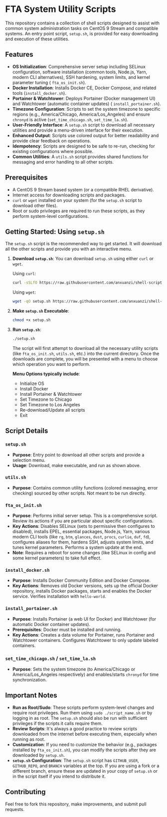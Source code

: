 # FTA System Utility Scripts

This repository contains a collection of shell scripts designed to assist with common system administration tasks on
CentOS 9 Stream and compatible systems. An entry point script, `setup.sh`, is provided for easy downloading and
execution of these utilities.

## Features

* **OS Initialization**: Comprehensive server setup including SELinux configuration, software installation (common
  tools, Node.js, Yarn, modern CLI alternatives), SSH hardening, system limits, and kernel parameter tuning (
  `fta_os_init.sh`).
* **Docker Installation**: Installs Docker CE, Docker Compose, and related tools (`install_docker.sh`).
* **Portainer & Watchtower**: Deploys Portainer (Docker management UI) and Watchtower (automatic container updates) (
  `install_portainer.sh`).
* **Timezone Configuration**: Scripts to set the system timezone to specific regions (e.g., America/Chicago,
  America/Los_Angeles) and ensure `chronyd` is active (`set_time_chicago.sh`, `set_time_la.sh`).
* **User-Friendly Interface**: A `setup.sh` script to download all necessary utilities and provide a menu-driven
  interface for their execution.
* **Enhanced Output**: Scripts use colored output for better readability and provide clear feedback on operations.
* **Idempotency**: Scripts are designed to be safe to re-run, checking for existing configurations where possible.
* **Common Utilities**: A `utils.sh` script provides shared functions for messaging and error handling to all other
  scripts.

## Prerequisites

* A CentOS 9 Stream based system (or a compatible RHEL derivative).
* Internet access for downloading scripts and packages.
* `curl` or `wget` installed on your system (for the `setup.sh` script to download other files).
* Root or sudo privileges are required to run these scripts, as they perform system-level configurations.

## Getting Started: Using `setup.sh`

The `setup.sh` script is the recommended way to get started. It will download all the other scripts and provide you with
an interactive menu.

1. **Download `setup.sh`**:
   You can download `setup.sh` using either `curl` or `wget`.

   Using `curl`:
   ```bash
   curl -sSLfO https://raw.githubusercontent.com/anxuanzi/shell-scripts/main/setup.sh
   ```

   Using `wget`:
   ```bash
   wget -qO setup.sh https://raw.githubusercontent.com/anxuanzi/shell-scripts/main/setup.sh
   ```

2. **Make `setup.sh` Executable**:
   ```bash
   chmod +x setup.sh
   ```

3. **Run `setup.sh`**:
   ```bash
   ./setup.sh
   ```
   The script will first attempt to download all the necessary utility scripts (like `fta_os_init.sh`, `utils.sh`, etc.)
   into the current directory.
   Once the downloads are complete, you will be presented with a menu to choose which operation you want to perform.

   **Menu Options typically include**:
    * Initialize OS
    * Install Docker
    * Install Portainer & Watchtower
    * Set Timezone to Chicago
    * Set Timezone to Los Angeles
    * Re-download/Update all scripts
    * Exit

## Script Details

### `setup.sh`

* **Purpose**: Entry point to download all other scripts and provide a selection menu.
* **Usage**: Download, make executable, and run as shown above.

### `utils.sh`

* **Purpose**: Contains common utility functions (colored messaging, error checking) sourced by other scripts. Not meant
  to be run directly.

### `fta_os_init.sh`

* **Purpose**: Performs initial server setup. This is a comprehensive script. Review its actions if you are particular
  about specific configurations.
* **Key Actions**: Disables SELinux (sets to permissive then configures to disabled), installs EPEL, essential packages,
  Node.js, Yarn, various modern CLI tools (like `rg`, `btm`, `glances`, `dust`, `procs`, `curlie`, `duf`, `fd`),
  configures aliases for them, hardens SSH, adjusts system limits, and tunes kernel parameters. Performs a system update
  at the end.
* **Note**: Requires a reboot for some changes (like SELinux in config and some kernel parameters) to take full effect.

### `install_docker.sh`

* **Purpose**: Installs Docker Community Edition and Docker Compose.
* **Key Actions**: Removes old Docker versions, sets up the official Docker repository, installs Docker packages, starts
  and enables the Docker service. Verifies installation with `hello-world`.

### `install_portainer.sh`

* **Purpose**: Installs Portainer (a web UI for Docker) and Watchtower (for automatic Docker container updates).
* **Prerequisites**: Docker must be installed and running.
* **Key Actions**: Creates a data volume for Portainer, runs Portainer and Watchtower containers. Configures Watchtower
  to only update labeled containers.

### `set_time_chicago.sh` / `set_time_la.sh`

* **Purpose**: Sets the system timezone (to America/Chicago or America/Los_Angeles respectively) and enables/starts
  `chronyd` for time synchronization.

## Important Notes

* **Run as Root/Sudo**: These scripts perform system-level changes and require root privileges. Run them using
  `sudo ./script_name.sh` or by logging in as root. The `setup.sh` should also be run with sufficient privileges if the
  scripts it calls require them.
* **Review Scripts**: It's always a good practice to review scripts downloaded from the internet before executing them,
  especially when running as root.
* **Customization**: If you need to customize the behavior (e.g., packages installed by `fta_os_init.sh`), you can
  modify the scripts after they are downloaded by `setup.sh`.
* **`setup.sh` Configuration**: The `setup.sh` script has `GITHUB_USER`, `GITHUB_REPO`, and `BRANCH` variables at the
  top. If you are using a fork or a different branch, ensure these are updated in your copy of `setup.sh` or in the
  script itself if you intend to distribute it.

## Contributing

Feel free to fork this repository, make improvements, and submit pull requests.
